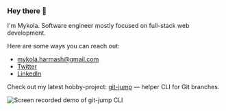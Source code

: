 ### Hey there 👋

I'm Mykola. Software engineer mostly focused on full-stack web development.

Here are some ways you can reach out:

* [mykola.harmash@gmail.com](mailto:mykola.harmash@gmail.com)
* [Twitter](https://twitter.com/mykola_harmash)
* [LinkedIn](https://www.linkedin.com/in/mykolaharmash/)

Check out my latest hobby-project: [git-jump](https://github.com/mykolaharmash/git-jump) — helper CLI for Git branches.

![Screen recorded demo of git-jump CLI](https://raw.githubusercontent.com/mykolaharmash/git-jump/main/img/demo.gif)

